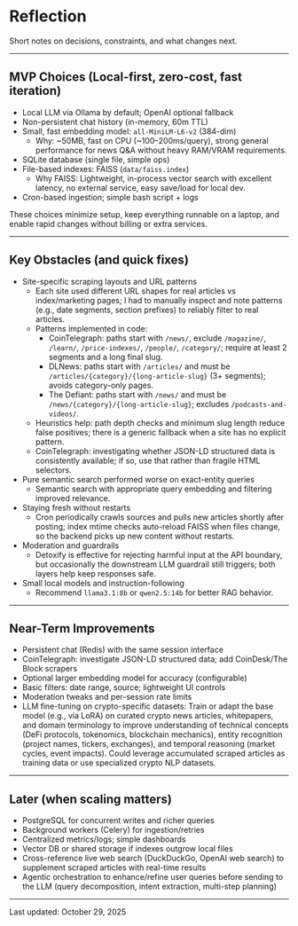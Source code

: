 # Reflection

Short notes on decisions, constraints, and what changes next.

---

## MVP Choices (Local-first, zero-cost, fast iteration)

- Local LLM via Ollama by default; OpenAI optional fallback
- Non-persistent chat history (in-memory, 60m TTL)
- Small, fast embedding model: `all-MiniLM-L6-v2` (384-dim)
  - Why: ~50MB, fast on CPU (~100–200ms/query), strong general performance for news Q&A without heavy RAM/VRAM requirements.
- SQLite database (single file, simple ops)
- File-based indexes: FAISS (`data/faiss.index`)
  - Why FAISS: Lightweight, in-process vector search with excellent latency, no external service, easy save/load for local dev.
- Cron-based ingestion; simple bash script + logs

These choices minimize setup, keep everything runnable on a laptop, and enable rapid changes without billing or extra services.

---

## Key Obstacles (and quick fixes)

- Site-specific scraping layouts and URL patterns
  - Each site used different URL shapes for real articles vs index/marketing pages; I had to manually inspect and note patterns (e.g., date segments, section prefixes) to reliably filter to real articles.
  - Patterns implemented in code:
    - CoinTelegraph: paths start with `/news/`, exclude `/magazine/`, `/learn/`, `/price-indexes/`, `/people/`, `/category/`; require at least 2 segments and a long final slug.
    - DLNews: paths start with `/articles/` and must be `/articles/{category}/{long-article-slug}` (3+ segments); avoids category-only pages.
    - The Defiant: paths start with `/news/` and must be `/news/{category}/{long-article-slug}`; excludes `/podcasts-and-videos/`.
  - Heuristics help: path depth checks and minimum slug length reduce false positives; there is a generic fallback when a site has no explicit pattern.
  - CoinTelegraph: investigating whether JSON-LD structured data is consistently available; if so, use that rather than fragile HTML selectors.
- Pure semantic search performed worse on exact-entity queries
  - Semantic search with appropriate query embedding and filtering improved relevance.
- Staying fresh without restarts
  - Cron periodically crawls sources and pulls new articles shortly after posting; index mtime checks auto-reload FAISS when files change, so the backend picks up new content without restarts.
- Moderation and guardrails
  - Detoxify is effective for rejecting harmful input at the API boundary, but occasionally the downstream LLM guardrail still triggers; both layers help keep responses safe.
- Small local models and instruction-following
  - Recommend `llama3.1:8b` or `qwen2.5:14b` for better RAG behavior.

---

## Near-Term Improvements

- Persistent chat (Redis) with the same session interface
- CoinTelegraph: investigate JSON-LD structured data; add CoinDesk/The Block scrapers
- Optional larger embedding model for accuracy (configurable)
- Basic filters: date range, source; lightweight UI controls
- Moderation tweaks and per-session rate limits
- LLM fine-tuning on crypto-specific datasets: Train or adapt the base model (e.g., via LoRA) on curated crypto news articles, whitepapers, and domain terminology to improve understanding of technical concepts (DeFi protocols, tokenomics, blockchain mechanics), entity recognition (project names, tickers, exchanges), and temporal reasoning (market cycles, event impacts). Could leverage accumulated scraped articles as training data or use specialized crypto NLP datasets.

---

## Later (when scaling matters)

- PostgreSQL for concurrent writes and richer queries
- Background workers (Celery) for ingestion/retries
- Centralized metrics/logs; simple dashboards
- Vector DB or shared storage if indexes outgrow local files
- Cross-reference live web search (DuckDuckGo, OpenAI web search) to supplement scraped articles with real-time results
- Agentic orchestration to enhance/refine user queries before sending to the LLM (query decomposition, intent extraction, multi-step planning)

---

Last updated: October 29, 2025
